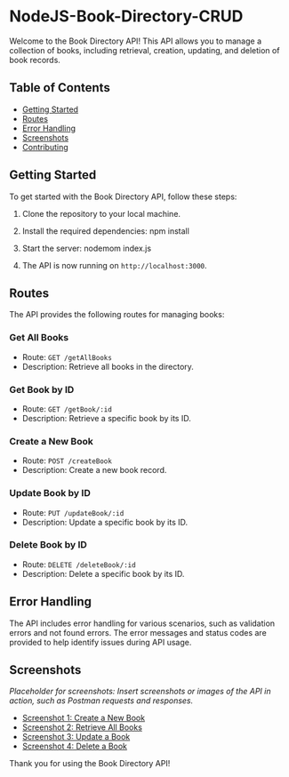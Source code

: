 # NodeJS-Book-Directory-CRUD

Welcome to the Book Directory API! This API allows you to manage a collection of books, including retrieval, creation, updating, and deletion of book records.

## Table of Contents

- [Getting Started](#getting-started)
- [Routes](#routes)
- [Error Handling](#error-handling)
- [Screenshots](#screenshots)
- [Contributing](#contributing)

## Getting Started

To get started with the Book Directory API, follow these steps:

1. Clone the repository to your local machine.

2. Install the required dependencies: npm install

3. Start the server: nodemom index.js

4. The API is now running on `http://localhost:3000`.

## Routes

The API provides the following routes for managing books:

### Get All Books

- Route: `GET /getAllBooks`
- Description: Retrieve all books in the directory.

### Get Book by ID

- Route: `GET /getBook/:id`
- Description: Retrieve a specific book by its ID.

### Create a New Book

- Route: `POST /createBook`
- Description: Create a new book record.

### Update Book by ID

- Route: `PUT /updateBook/:id`
- Description: Update a specific book by its ID.

### Delete Book by ID

- Route: `DELETE /deleteBook/:id`
- Description: Delete a specific book by its ID.

## Error Handling

The API includes error handling for various scenarios, such as validation errors and not found errors. The error messages and status codes are provided to help identify issues during API usage.

## Screenshots

*Placeholder for screenshots: Insert screenshots or images of the API in action, such as Postman requests and responses.*

- [Screenshot 1: Create a New Book](#) 
- [Screenshot 2: Retrieve All Books](#)
- [Screenshot 3: Update a Book](#)
- [Screenshot 4: Delete a Book](#)


Thank you for using the Book Directory API!
